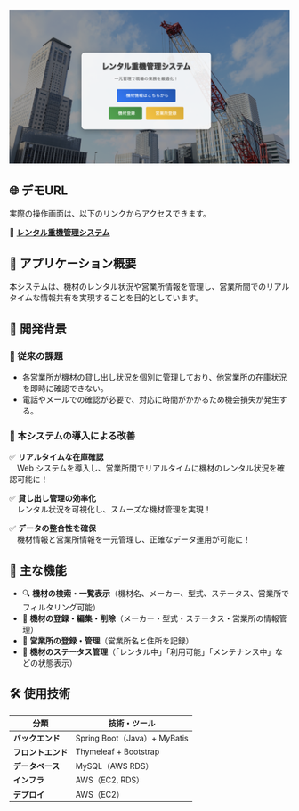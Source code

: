 ![トップページ](images/toppage.png)

## 🌐 デモURL
実際の操作画面は、以下のリンクからアクセスできます。  

🔗 **[レンタル重機管理システム](http://RentalMachineManagerALB-381945711.ap-northeast-1.elb.amazonaws.com)**  

## 📌 アプリケーション概要
本システムは、機材のレンタル状況や営業所情報を管理し、営業所間でのリアルタイムな情報共有を実現することを目的としています。

## 🎯 開発背景

### 🔹 従来の課題
- 各営業所が機材の貸し出し状況を個別に管理しており、他営業所の在庫状況を即時に確認できない。
- 電話やメールでの確認が必要で、対応に時間がかかるため機会損失が発生する。

### 🔹 本システムの導入による改善
✅ **リアルタイムな在庫確認**  
　Web システムを導入し、営業所間でリアルタイムに機材のレンタル状況を確認可能に！  

✅ **貸し出し管理の効率化**  
　レンタル状況を可視化し、スムーズな機材管理を実現！  

✅ **データの整合性を確保**  
　機材情報と営業所情報を一元管理し、正確なデータ運用が可能に！    

## 🔧 主な機能
- 🔍 **機材の検索・一覧表示**（機材名、メーカー、型式、ステータス、営業所でフィルタリング可能）
- 📝 **機材の登録・編集・削除**（メーカー・型式・ステータス・営業所の情報管理）
- 🏢 **営業所の登録・管理**（営業所名と住所を記録）
- 🔄 **機材のステータス管理**（「レンタル中」「利用可能」「メンテナンス中」などの状態表示）

## 🛠 使用技術
| 分類         | 技術・ツール |
|-------------|-------------|
| **バックエンド** | Spring Boot（Java）+ MyBatis |
| **フロントエンド** | Thymeleaf + Bootstrap |
| **データベース** | MySQL（AWS RDS） |
| **インフラ** | AWS（EC2, RDS） |
| **デプロイ** | AWS（EC2） |



